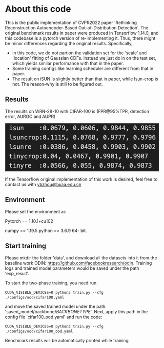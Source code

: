 # About this code
This is the public implementation of CVPR2022 paper 
'Rethinking Reconstruction Autoencoder-Based Out-of-Distribution Detection'. The original benchmark results in paper 
were produced in Tensorflow 1.14.0, and this codebase is a pytorch version of 
re-implementing it. Thus, there might be minor differences regarding the 
original results. Specifically, 

* In this code, we do not partion the validation set for the 'scale' and 'location' fitting of Gaussian CDFs.
Instead we just do in on the test set, which yields similar performance with that in the paper.
* Some training configs like learning scheduler are different from that in paper.
* The result on iSUN is slightly better than that in paper, while lsun-crop is not. The reason-why is still to be figured out. 


## Results
The results on WRN-28-10 with CIFAR-100 is (FPR@95%TPR, detection error, AUROC and AUPR)

![image](https://github.com/SDret/Pytorch-implementation-for-Rethinking-Reconstruction-Autoencoder-Based-Out-of-Distribution-Detection/blob/main/results.png)


If the Tensorflow original implementation of this work is desired, feel free to contact us with ybzhou@buaa.edu.cn
## Environment
Please set the environment as

Pytorch == 1.10.1+cu102 

numpy == 1.19.5 python == 3.6.9 64- bit.


## Start training

Please mkdir the folder 'data', and download all the datasets into it from the baseline work ODIN: https://github.com/facebookresearch/odin. Training logs and trained model parameters would be saved under the path 'exp_result'.

To start the two-phase training, you need run:

```
CUDA_VISIBLE_DEVICES=0 python3 train.py --cfg ./configs/ood/cifar100.yaml
```
and move the saved trained model under the path 'saved_model/backbone/$BACKBONETYPE$'. Next, apply this path in the config file 'cifar100_ood.yaml' and run the code:

```
CUDA_VISIBLE_DEVICES=0 python3 train.py --cfg ./configs/ood/cifar100_ood.yaml
```
Benchmark results will be automatically printed while training.

